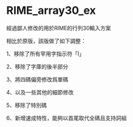 # RIME_array30_ex
經過鄙人修改的用於RIME的行列30輸入方案

相比於原版，該版做了如下調整：

  1、移除了所有罕用字指示符「I」

  2、移除了字庫的後半部分

  3、將四碼偏旁修改爲單碼

  4、以及一些其他的細節修改

  5、移除了特別碼

  6、新增速成特性，能夠以首尾取代全碼且支持詞組
